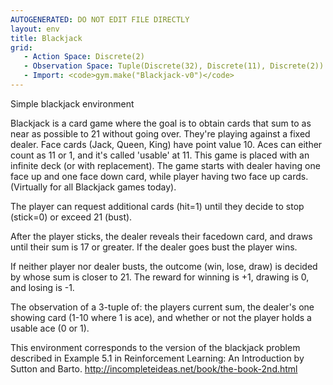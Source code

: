 ```yaml
---
AUTOGENERATED: DO NOT EDIT FILE DIRECTLY
layout: env
title: Blackjack
grid:
   - Action Space: Discrete(2)
   - Observation Space: Tuple(Discrete(32), Discrete(11), Discrete(2))
   - Import: <code>gym.make("Blackjack-v0")</code>
---
```

Simple blackjack environment

Blackjack is a card game where the goal is to obtain cards that sum to as
near as possible to 21 without going over.  They're playing against a fixed
dealer.
Face cards (Jack, Queen, King) have point value 10.
Aces can either count as 11 or 1, and it's called 'usable' at 11.
This game is placed with an infinite deck (or with replacement).
The game starts with dealer having one face up and one face down card, while
player having two face up cards. (Virtually for all Blackjack games today).

The player can request additional cards (hit=1) until they decide to stop
(stick=0) or exceed 21 (bust).

After the player sticks, the dealer reveals their facedown card, and draws
until their sum is 17 or greater.  If the dealer goes bust the player wins.

If neither player nor dealer busts, the outcome (win, lose, draw) is
decided by whose sum is closer to 21.  The reward for winning is +1,
drawing is 0, and losing is -1.

The observation of a 3-tuple of: the players current sum,
the dealer's one showing card (1-10 where 1 is ace),
and whether or not the player holds a usable ace (0 or 1).

This environment corresponds to the version of the blackjack problem
described in Example 5.1 in Reinforcement Learning: An Introduction
by Sutton and Barto.
http://incompleteideas.net/book/the-book-2nd.html